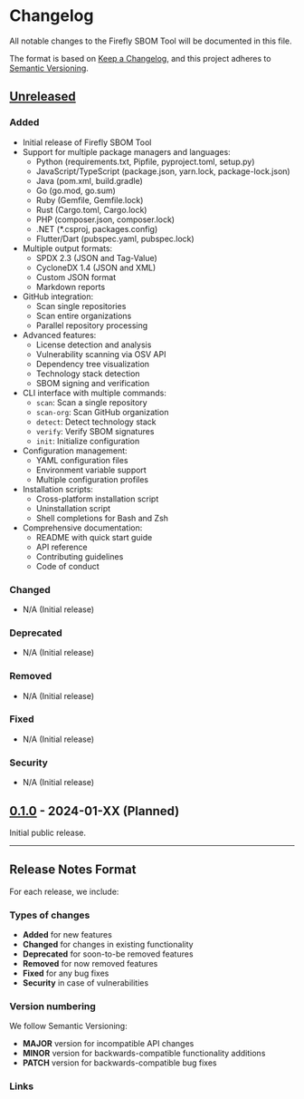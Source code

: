 # Changelog

All notable changes to the Firefly SBOM Tool will be documented in this file.

The format is based on [Keep a Changelog](https://keepachangelog.com/en/1.0.0/),
and this project adheres to [Semantic Versioning](https://semver.org/spec/v2.0.0.html).

## [Unreleased]

### Added
- Initial release of Firefly SBOM Tool
- Support for multiple package managers and languages:
  - Python (requirements.txt, Pipfile, pyproject.toml, setup.py)
  - JavaScript/TypeScript (package.json, yarn.lock, package-lock.json)
  - Java (pom.xml, build.gradle)
  - Go (go.mod, go.sum)
  - Ruby (Gemfile, Gemfile.lock)
  - Rust (Cargo.toml, Cargo.lock)
  - PHP (composer.json, composer.lock)
  - .NET (*.csproj, packages.config)
  - Flutter/Dart (pubspec.yaml, pubspec.lock)
- Multiple output formats:
  - SPDX 2.3 (JSON and Tag-Value)
  - CycloneDX 1.4 (JSON and XML)
  - Custom JSON format
  - Markdown reports
- GitHub integration:
  - Scan single repositories
  - Scan entire organizations
  - Parallel repository processing
- Advanced features:
  - License detection and analysis
  - Vulnerability scanning via OSV API
  - Dependency tree visualization
  - Technology stack detection
  - SBOM signing and verification
- CLI interface with multiple commands:
  - `scan`: Scan a single repository
  - `scan-org`: Scan GitHub organization
  - `detect`: Detect technology stack
  - `verify`: Verify SBOM signatures
  - `init`: Initialize configuration
- Configuration management:
  - YAML configuration files
  - Environment variable support
  - Multiple configuration profiles
- Installation scripts:
  - Cross-platform installation script
  - Uninstallation script
  - Shell completions for Bash and Zsh
- Comprehensive documentation:
  - README with quick start guide
  - API reference
  - Contributing guidelines
  - Code of conduct

### Changed
- N/A (Initial release)

### Deprecated
- N/A (Initial release)

### Removed
- N/A (Initial release)

### Fixed
- N/A (Initial release)

### Security
- N/A (Initial release)

## [0.1.0] - 2024-01-XX (Planned)

Initial public release.

---

## Release Notes Format

For each release, we include:

### Types of changes
- **Added** for new features
- **Changed** for changes in existing functionality
- **Deprecated** for soon-to-be removed features
- **Removed** for now removed features
- **Fixed** for any bug fixes
- **Security** in case of vulnerabilities

### Version numbering
We follow Semantic Versioning:
- **MAJOR** version for incompatible API changes
- **MINOR** version for backwards-compatible functionality additions
- **PATCH** version for backwards-compatible bug fixes

### Links
[Unreleased]: https://github.com/firefly-oss/sbom-tool/compare/v0.1.0...HEAD
[0.1.0]: https://github.com/firefly-oss/sbom-tool/releases/tag/v0.1.0
